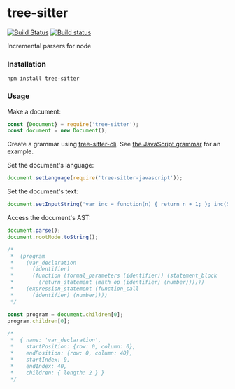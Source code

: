 tree-sitter
===========

[![Build Status](https://travis-ci.org/tree-sitter/node-tree-sitter.svg?branch=master)](https://travis-ci.org/tree-sitter/node-tree-sitter)
[![Build status](https://ci.appveyor.com/api/projects/status/vtmbd6i92e97l55w/branch/master?svg=true)](https://ci.appveyor.com/project/maxbrunsfeld/tree-sitter/branch/master)

Incremental parsers for node

### Installation

```
npm install tree-sitter
```

### Usage

Make a document:

```javascript
const {Document} = require('tree-sitter');
const document = new Document();
```

Create a grammar using [tree-sitter-cli](http://github.com/tree-sitter/tree-sitter-cli). See [the JavaScript grammar](http://github.com/tree-sitter/tree-sitter-javascript) for an example.

Set the document's language:

```javascript
document.setLanguage(require('tree-sitter-javascript'));
```

Set the document's text:

```javascript
document.setInputString('var inc = function(n) { return n + 1; }; inc(5);');
```

Access the document's AST:

```javascript
document.parse();
document.rootNode.toString();

/*
 *  (program
 *    (var_declaration
 *      (identifier)
 *      (function (formal_parameters (identifier)) (statement_block
 *        (return_statement (math_op (identifier) (number))))))
 *    (expression_statement (function_call
 *      (identifier) (number))))
 */

const program = document.children[0];
program.children[0];

/*
 *  { name: 'var_declaration',
 *    startPosition: {row: 0, column: 0},
 *    endPosition: {row: 0, column: 40},
 *    startIndex: 0,
 *    endIndex: 40,
 *    children: { length: 2 } }
 */
```
